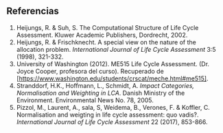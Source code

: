## Referencias

1. Heijungs, R. & Suh, S. The Computational Structure of Life Cycle Assessment. Kluwer Academic Publishers, Dordrecht, 2002.
2. Heijungs, R. & Frischknecht. A special view on the nature of the allocation problem. *International Journal of Life Cycle Assessment* 3:5 (1998), 321-332.
3. University of Washington (2012). ME515 Life Cycle Assessment. (Dr. Joyce Cooper, profesora del curso). Recuperado de [https://www.washington.edu/students/crscat/meche.html#me515].
4. Stranddorf, H.K., Hoffmann, L., Schmidt, A. *Impact Categories, Normalisation and Weighting in LCA*. Danish Ministry of the Environment. Environmental News No. 78, 2005.
5. Pizzol, M., Laurent, A., sala, S, Weidema, B., Verones, F. & Koffler, C. Normalisation and weigting in life cycle assessment: quo vadis?. *International Journal of Life Cycle Assessment* 22 (2017), 853-866.
